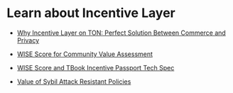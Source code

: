 # Learn about Incentive Layer


- [Why Incentive Layer on TON: Perfect Solution Between Commerce and Privacy](incentive-layer.md)

- [WISE Score for Community Value Assessment](wise-score.md)

- [WISE Score and TBook Incentive Passport Tech Spec](dev-roadmap.md)

- [Value of Sybil Attack Resistant Policies](sybil-attack.md)
